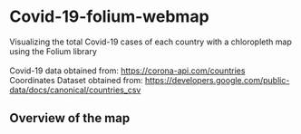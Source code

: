 # Covid-19-folium-webmap
Visualizing the total Covid-19 cases of each country with a chloropleth map using the Folium library <br /> 
<br />
Covid-19 data obtained from: https://corona-api.com/countries <br />
Coordinates Dataset obtained from: https://developers.google.com/public-data/docs/canonical/countries_csv

## Overview of the map

